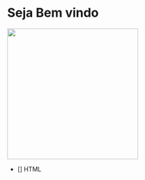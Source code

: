 <h1> Seja Bem vindo </h1>

<img width=300 src="https://user-images.githubusercontent.com/70240441/97352664-531d6480-1869-11eb-8a06-19aff0568e08.jpg">

- [] HTML
